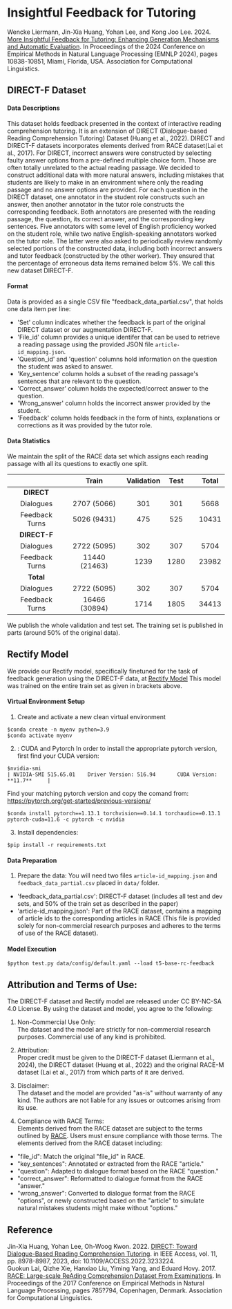 # Insightful Feedback for Tutoring
Wencke Liermann, Jin-Xia Huang, Yohan Lee, and Kong Joo Lee. 2024. [More Insightful Feedback for Tutoring: Enhancing Generation Mechanisms and Automatic Evaluation](https://aclanthology.org/2024.emnlp-main.605/). In Proceedings of the 2024 Conference on Empirical Methods in Natural Language Processing (EMNLP 2024), pages 10838-10851, Miami, Florida, USA. Association for Computational Linguistics.

## DIRECT-F Dataset
#### Data Descriptions

This dataset holds feedback presented in the context of interactive reading comprehension tutoring. It is an extension of DIRECT (Dialogue-based Reading Comprehension Tutoring) Dataset (Huang et al., 2022). DIRECT and DIRECT-F datasets incorporates elements derived from RACE dataset(Lai et al., 2017). 
For DIRECT, incorrect answers were constructed by selecting faulty answer options from a pre-defined multiple choice form. Those are often totally unrelated to the actual reading passage. We decided to construct additional data with more natural answers, including mistakes that students are likely to make in an environment where only the reading passage and no answer options are provided. For each question in the DIRECT dataset, one annotator in the student role constructs such an answer, then another annotator in the tutor role constructs the corresponding feedback. Both annotators are presented with the reading passage, the question, its correct answer, and the corresponding key sentences. Five annotators with some level of English proficiency worked on the student role, while two native English-speaking annotators worked on the tutor role. The latter were also asked to periodically review randomly selected portions of the constructed data, including both incorrect answers and tutor feedback (constructed by the other worker). They ensured that the percentage of erroneous data items remained below 5%. We call this new dataset DIRECT-F.

#### Format
Data is provided as a single CSV file "feedback_data_partial.csv", that holds one data item per line:
- 'Set' column indicates whether the feedback is part of the original DIRECT dataset or our augmentation DIRECT-F.  
- 'File_id' column provides a unique identifer that can be used to retrieve a reading passage using the provided JSON file `article-id_mapping.json`.  
- 'Question_id' and 'question' columns hold information on the question the student was asked to answer.  
- 'Key_sentence' column holds a subset of the reading passage's sentences that are relevant to the question.  
- 'Correct_answer' column holds the expected/correct answer to the question.  
- 'Wrong_answer' column holds the incorrect answer provided by the student.  
- 'Feedback' column holds feedback in the form of hints, explanations or corrections as it was provided by the tutor role.  

#### Data Statistics

We maintain the split of the RACE data set which assigns each reading passage with all its questions to exactly one split.

| | Train | Validation | Test | | Total |
| :---: | :---: | :---: | :---: | :-: | :---: |
| **DIRECT**  |   |   |   | |   |
| Dialogues | 2707 (5066) | 301 | 301 || 5668  |
| Feedback Turns | 5026 (9431) | 475 | 525 || 10431  |
| **DIRECT-F** |   |   |   | |   |
| Dialogues | 2722 (5095) | 302 | 307 || 5704 |
| Feedback Turns | 11440 (21463) | 1239 | 1280 || 23982 |
| **Total** |   |   |   | |   |
| Dialogues | 2722 (5095)  | 302  | 307  | | 5704  |
| Feedback Turns | 16466 (30894)  | 1714  | 1805  | | 34413  |

We publish the whole validation and test set. The training set is published in parts (around 50% of the original data).

## Rectify Model
We provide our Rectify model, specifically finetuned for the task of feedback generation using the DIRECT-F data, at [Rectify Model](https://huggingface.co/etri-lirs/t5-base-rc-feedback) This model was trained on the entire train set as given in brackets above.

#### Virtual Environment Setup
1. Create and activate a new clean virtual environment
```
$conda create -n myenv python=3.9
$conda activate myenv
```

2. : CUDA and Pytorch
In order to install the appropriate pytorch version, first find your CUDA version:
```
$nvidia-smi
| NVIDIA-SMI 515.65.01    Driver Version: 516.94       CUDA Version: **11.7**     |
```
Find your matching pytorch version and copy the comand from: https://pytorch.org/get-started/previous-versions/
```
$conda install pytorch==1.13.1 torchvision==0.14.1 torchaudio==0.13.1 pytorch-cuda=11.6 -c pytorch -c nvidia
```

3. Install dependencies:
```
$pip install -r requirements.txt
```

#### Data Preparation
1. Prepare the data:
You will need two files `article-id_mapping.json` and `feedback_data_partial.csv` placed in `data/` folder.  
- 'feedback_data_partial.csv': DIRECT-F dataset (includes all test and dev sets, and 50% of the train set as described in the paper)
- 'article-id_mapping.json': Part of the RACE dataset, contains a mapping of article ids to the corresponding articles in RACE (This file is provided solely for non-commercial research purposes and adheres to the terms of use of the RACE dataset).


#### Model Execution
```
$python test.py data/config/default.yaml --load t5-base-rc-feedback
```


## Attribution and Terms of Use:
The DIRECT-F dataset and Rectify model are released under CC BY-NC-SA 4.0 License. By using the dataset and model, you agree to the following:  

1. Non-Commercial Use Only:   
The dataset and the model are strictly for non-commercial research purposes. Commercial use of any kind is prohibited.  
  
2. Attribution:   
Proper credit must be given to the DIRECT-F dataset (Liermann et al., 2024), the DIRECT dataset (Huang et al., 2022) and the original RACE-M dataset (Lai et al., 2017) from which parts of it are derived.  
  
3. Disclaimer:   
The dataset and the model are provided "as-is" without warranty of any kind. The authors are not liable for any issues or outcomes arising from its use.  

4. Compliance with RACE Terms:   
Elements derived from the RACE dataset are subject to the terms outlined by [RACE](https://www.cs.cmu.edu/~glai1/data/race/#:~:text=notes). Users must ensure compliance with those terms.
The elements derived from the RACE dataset including:
- "file_id": Match the original "file_id" in RACE.
- "key_sentences": Annotated or extracted from the RACE "article."
- "question": Adapted to dialogue format based on the RACE "question."
- "correct_answer": Reformatted to dialogue format from the RACE "answer."
- "wrong_answer": Converted to dialogue format from the RACE "options", or newly constructed based on the "article" to simulate natural mistakes students might make without "options."

## Reference
Jin-Xia Huang, Yohan Lee, Oh-Woog Kwon. 2022. [DIRECT: Toward Dialogue-Based Reading Comprehension Tutoring](https://ieeexplore.ieee.org/document/10003215). in IEEE Access, vol. 11, pp. 8978-8987, 2023, doi: 10.1109/ACCESS.2022.3233224.  
Guokun Lai, Qizhe Xie, Hanxiao Liu, Yiming Yang, and Eduard Hovy. 2017. [RACE: Large-scale ReAding Comprehension Dataset From Examinations](https://aclanthology.org/D17-1082/). In Proceedings of the 2017 Conference on Empirical Methods in Natural Language Processing, pages 785?794, Copenhagen, Denmark. Association for Computational Linguistics.  
